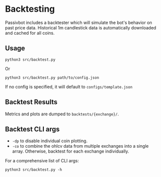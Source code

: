 # Backtesting

Passivbot includes a backtester which will simulate the bot's behavior on past price data. Historical 1m candlestick data is automatically downloaded and cached for all coins.

## Usage

```shell
python3 src/backtest.py
```
Or
```shell
python3 src/backtest.py path/to/config.json
```
If no config is specified, it will default to `configs/template.json`

## Backtest Results

Metrics and plots are dumped to `backtests/{exchange}/`.

## Backtest CLI args

- `-dp` to disable individual coin plotting.
- `-co` to combine the ohlcv data from multiple exchanges into a single array. Otherwise, backtest for each exchange individually.

For a comprehensive list of CLI args:
```shell
python3 src/backtest.py -h
```

